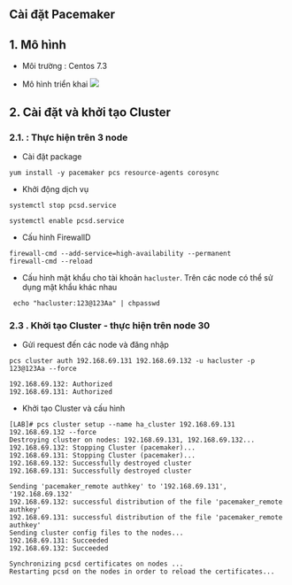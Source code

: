 ## Cài đặt Pacemaker

## 1. Mô hình

- Môi trường : Centos 7.3

- Mô hình triển khai 
![](https://i.imgur.com/38GWAbf.png)


## 2. Cài đặt  và khởi tạo Cluster

### 2.1. : Thực hiện trên 3 node

- Cài đặt package
```
yum install -y pacemaker pcs resource-agents corosync
```

- Khởi động dịch vụ
```
systemctl stop pcsd.service

systemctl enable pcsd.service
```

- Cấu hình FirewallD
```
firewall-cmd --add-service=high-availability --permanent
firewall-cmd --reload
```

- Cấu hình mật khẩu cho tài khoản `hacluster`. Trên các node có thể sử dụng mật khẩu khác nhau 
```
 echo "hacluster:123@123Aa" | chpasswd
```

### 2.3 . Khởi tạo Cluster - thực hiện trên node 30

- Gửi request đến các node và đăng nhập
```
pcs cluster auth 192.168.69.131 192.168.69.132 -u hacluster -p 123@123Aa --force

192.168.69.132: Authorized
192.168.69.131: Authorized

```

- Khởi tạo Cluster và cấu hình
```
[LAB]# pcs cluster setup --name ha_cluster 192.168.69.131 192.168.69.132 --force
Destroying cluster on nodes: 192.168.69.131, 192.168.69.132...
192.168.69.132: Stopping Cluster (pacemaker)...
192.168.69.131: Stopping Cluster (pacemaker)...
192.168.69.132: Successfully destroyed cluster
192.168.69.131: Successfully destroyed cluster

Sending 'pacemaker_remote authkey' to '192.168.69.131', '192.168.69.132'
192.168.69.132: successful distribution of the file 'pacemaker_remote authkey'
192.168.69.131: successful distribution of the file 'pacemaker_remote authkey'
Sending cluster config files to the nodes...
192.168.69.131: Succeeded
192.168.69.132: Succeeded

Synchronizing pcsd certificates on nodes ...
Restarting pcsd on the nodes in order to reload the certificates...

```
